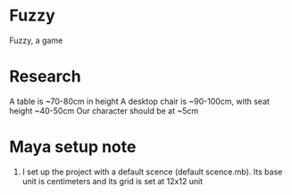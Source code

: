 Fuzzy
=====

Fuzzy, a game

Research
=====
A table is ~70-80cm in height
A desktop chair is ~90-100cm, with seat height ~40-50cm
Our character should be at ~5cm

Maya setup note
=====
1. I set up the project with a default scence (default scence.mb). Its base unit is centimeters and its grid is set at 12x12 unit
